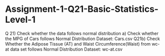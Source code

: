 # Assignment-1-Q21-Basic-Statistics-Level-1

Q 21) Check whether the data follows normal distribution a) Check whether the MPG of Cars follows Normal Distribution Dataset: Cars.csv
Q21b) Check Whether the Adipose Tissue (AT) and Waist Circumference(Waist) from wc-at data set follows Normal Distribution Dataset: wc-at.csv
